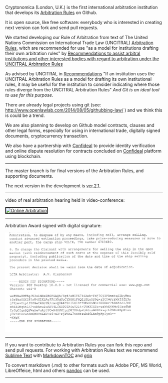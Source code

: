 Cryptonomica (London, U.K.) is the first international arbitration institution that develops its [Arbitration Rules](Arbitration_Rules/Cryptonomica/IACC-Arbitration-Rules.EN.md) on Github.

It is open source, like free software: everybody who is interested in creating next version can fork and send pull requests.

We started developing our Rule of Arbitration from text of The United Nations Commission on International Trade Law (UNCITRAL) [Arbitration Rules](http://www.uncitral.org/uncitral/en/uncitral_texts/arbitration/2010Arbitration_rules.html), witch are recommended for use "as a model for institutions drafting their own arbitration rules" by [Recommendations to assist arbitral institutions and other interested bodies with regard to arbitration under the UNCITRAL Arbitration Rules](http://www.uncitral.org/uncitral/en/uncitral_texts/arbitration/2012Recommendations.html)

As advised by UNCITRAL in [Recommendations](http://www.uncitral.org/pdf/english/texts/arbitration/arb-recommendation-2012/13-80327-Recommendations-Arbitral-Institutions-e.pdf) "If an institution uses the UNCITRAL Arbitration Rules as a model for drafting its own institutional rules, it may be useful for the institution to consider indicating where those rules diverge from the
UNCITRAL Arbitration Rules" *And Git is an ideal tool to use for this purpose*.

There are already legal projects using git (see: http://www.openlawlab.com/2014/08/05/githubbing-law/ ) and we think this is could be a trend.

We are also planning to develop on Github model contracts, clauses and other legal forms, especially for using in international trade, digitally signed documents, cryptocurrency transaction.

We also have a partnership with [Confideal](https://confideal.io) to provide identity verification and online dispute resolution for contracts concluded on [Confideal](https://confideal.io) platform using blockchain.

-----------------------------------------------------------------------------

The master branch is for final versions of the Arbitration Rules, and supporting documents.

The next version in the development is [ver.2.1.](https://github.com/Cryptonomica/arbitration-rules/tree/ver-2-1)

----------------------------------------------------------------------------

video of real arbitration hearing held in video-conference:

<a href="http://www.youtube.com/watch?feature=player_embedded&v=oITyQTWyBhw" target="_blank"><img src="http://img.youtube.com/vi/oITyQTWyBhw/0.jpg" alt="Online Arbitration" width="640" height="360" border="2" /></a>

-----------------------------------------------------------------------------
Arbitration Award signed with digital signature:

![Arbitration Award signed with digital signature](img/pgp.on.arbitration.award.png "Arbitration Award signed with digital signature")

-----------------------------------------------------------------------------

If you want to contribute to Arbitration Rules you can fork this repo and send pull requests. For working with Arbitration Rules text we recommend [Sublime Text](https://www.sublimetext.com) with [MarkdownTOC](https://packagecontrol.io/packages/MarkdownTOC) and [grip](https://github.com/joeyespo/grip)

To convert markdown (.md) to other formats such as Adobe PDF, MS World, LibreOffeice, html and others [pandoc](https://pandoc.org) can be used.

-------------------------------------------------------------------------------
